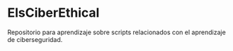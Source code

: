 # ElsCiberEthical
Repositorio para aprendizaje sobre scripts relacionados con el aprendizaje de ciberseguridad.
